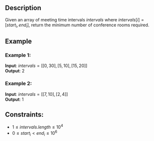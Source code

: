 ## Description
Given an array of meeting time intervals $intervals$ where $intervals[i] = [start_i, end_i]$, return the minimum number of conference rooms required.

## Example
### Example 1:
**Input**: $intervals = [[0,30],[5,10],[15,20]]$  
**Output**: $2$

### Example 2:
**Input**: $intervals = [[7,10],[2,4]]$  
**Output**: $1$
 
## Constraints:
- $1 \leq intervals.length \leq 10^4$
- $0 \leq start_i < end_i \leq 10^6$